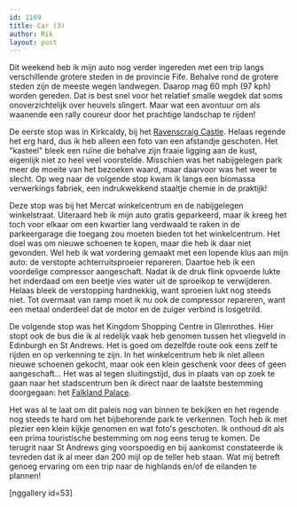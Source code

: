 ```yaml
---
id: 1169
title: Car (3)
author: Rik
layout: post
---
```

Dit weekend heb ik mijn auto nog verder ingereden met een trip langs verschillende grotere steden in de provincie Fife. Behalve rond de grotere steden zijn de meeste wegen landwegen. Daarop mag 60 mph (97 kph) worden gereden. Dat is best snel voor het relatief smalle wegdek dat soms onoverzichtelijk over heuvels slingert. Maar wat een avontuur om als waanende een rally coureur door het prachtige landschap te rijden!

De eerste stop was in Kirkcaldy, bij het [Ravenscraig Castle](http://www.historic-scotland.gov.uk/propertyresults/propertydetail.htm?PropID=PL_230). Helaas regende het erg hard, dus ik heb alleen een foto van een afstandje geschoten. Het "kasteel" bleek een ruïne die behalve zijn fraaie ligging aan de kust, eigenlijk niet zo heel veel voorstelde. Misschien was het nabijgelegen park meer de moeite van het bezoeken waard, maar daarvoor was het weer te slecht. Op weg naar de volgende stop kwam ik langs een biomassa verwerkings fabriek, een indrukwekkend staaltje chemie in de praktijk!

Deze stop was bij het Mercat winkelcentrum en de nabijgelegen winkelstraat. Uiteraard heb ik mijn auto gratis geparkeerd, maar ik kreeg het toch voor elkaar om een kwartier lang verdwaald te raken in de parkeergarage die toegang zou moeten bieden tot het winkelcentrum. Het doel was om nieuwe schoenen te kopen, maar die heb ik daar niet gevonden. Wel heb ik wat vordering gemaakt met een lopende klus aan mijn auto: de verstopte achterruitsproeier repareren. Daartoe heb ik een voordelige compressor aangeschaft. Nadat ik de druk flink opvoerde lukte het inderdaad om een beetje vies water uit de sproeikop te verwijderen. Helaas bleek de verstopping hardnekkig, want sproeien lukt nog steeds niet. Tot overmaat van ramp moet ik nu ook de compressor repareren, want een metaal onderdeel dat de motor en de zuiger verbind is losgetrild.

De volgende stop was het Kingdom Shopping Centre in Glenrothes. Hier stopt ook de bus die ik al redelijk vaak heb genomen tussen het vliegveld in Edinburgh en St Andrews. Het is goed om dezelfde route ook eens zelf te rijden en op verkenning te zijn. In het winkelcentrum heb ik niet alleen nieuwe schoenen gekocht, maar ook een klein geschenk voor dees of geen aangeschaft... Het was al tegen sluitingstijd, dus in plaats van op zoek te gaan naar het stadscentrum ben ik direct naar de laatste bestemming doorgegaan: het [Falkland Palace](http://www.nts.org.uk/property/falkland-palace-and-garden/).

Het was al te laat om dit paleis nog van binnen te bekijken en het regende nog steeds te hard om het bijbehorende park te verkennen. Toch heb ik met plezier een klein kijkje genomen en wat foto's geschoten. Ik onthoud dit als een prima touristische bestemming om nog eens terug te komen. De terugrit naar St Andrews ging voorspoedig en bij aankomst constateerde ik tevreden dat ik al meer dan 200 mijl op de teller heb staan. Wat mij betreft genoeg ervaring om een trip naar de highlands en/of de eilanden te plannen!

[nggallery id=53]
